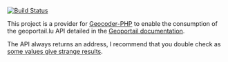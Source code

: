 [![Build Status](https://secure.travis-ci.org/frantzmiccoli/geocoder-php-geoportail-lu.png)](http://travis-ci.org/frantzmiccoli/geocoder-php-geoportail-lu)

This project is a provider for 
[Geocoder-PHP](https://github.com/geocoder-php/Geocoder) to 
enable the consumption of the geoportail.lu API detailed in the
[Geoportail documentation](https://wiki.geoportail.lu/doku.php?id=en:api:rest).
 
The API always returns an address, I recommend that you double check as 
[some values give strange results](http://apiv3.geoportail.lu/geocode/search?queryString=rue%20de%20bonnevoie).